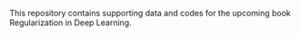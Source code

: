 This repository contains supporting data and codes for the upcoming book Regularization in Deep Learning.
